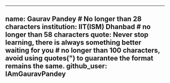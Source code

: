  ---
name: Gaurav Pandey # No longer than 28 characters
institution: IIT(ISM) Dhanbad # no longer than 58 characters
quote: Never stop learning, there is always something better waiting for you # no longer than 100 characters, avoid using quotes(") to guarantee the format remains the same.
github_user: IAmGauravPandey
---
